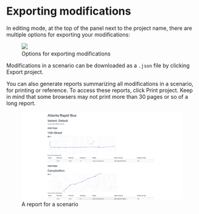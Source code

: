 # Exporting modifications

In editing mode, at the top of the panel next to the project name, there are multiple options for exporting your modifications:
<figure>
  <img src="../img/export-modifications.png" />
  <figcaption>Options for exporting modifications</figcaption>
</figure>

Modifications in a scenario can be downloaded as a `.json` file by clicking <span class="ui-icon"><i class="fa fa-download"></i> Export project</span>.

You can also generate reports summarizing all modifications in a scenario, for printing or reference. To access these reports, click <span class="ui-icon"><i class="fa fa-print"></i>Print project</span>. Keep in mind that some browsers may not print more than 30 pages or so of a long report.

<figure>
  <img src="../img/report.png" />
  <figcaption>A report for a scenario</figcaption>
</figure>
